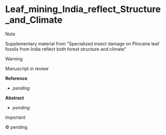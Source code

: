 # Leaf_mining_India_reflect_Structure_and_Climate

> [!NOTE]
> Supplementary material from "Specialized insect damage on Pliocene leaf fossils from India reflect both forest structure and climate"

> [!WARNING]
> Manuscript in review

**Reference**
- _pending_

**Abstract** 
- _pending_

> [!IMPORTANT]
> © pending



